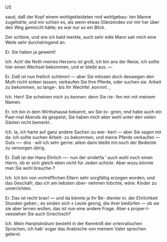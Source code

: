 US

saud, daß der Kopf einem wohlgekleideten nnd wohlgebau-
ten Manne zugehdrte, und mir schien es, als wenn etwas
Glänzendes vor mir her über den Weg gemischt hätte; es
war nur so ein Blick.

Der schbne, und wie ich bald merkte, auch sehr edle Mann
sah mich eine Weile sehr durchdringend an.

Er. Sie haben ja geweint!

Ich. Ach! die Noth meines Herzens ist groß, ich bin
ans der Reise, ich sollte hier einen Wechsel bekommen, und
er bleibt aus. —

Er. Daß ist nun freilich schlimm! — aber Sie mtissen
doch deswegen den Muth nicht sinken lassen; verkaufen Sie
Ihre Pferde, oder suchen sie. Arbeit zu bekommen, so lange-.
bis Ihr Wechfel ,konrnrt. ,

Ich. Herr! Sie scheinen mich zu kennen: denn Sie rie-
fen mir mit meinem Namen.

Er. Ich bin in dem Wirthshause bekannt, wo Sie-lo-
giren, nnd habe auch ein Paar-mal Abends da gespeist, Sie
haben mich aber wohl unter den vielen Gästen nicht bemerkt..

Ich. Ia, ich harte auf ganz andere Sachen zu wer-
ken! — aber Sie sagen mir da: ich sollte suchen Arbeit-
zu bekommen, und meine Pferde verkaufen — Guts —- dns ·
will ich sehr gerne: allein dann bleibt mir.noch der Bediente
zu versorgen übrig.

Er. Daß ist der Hans Ehrlich —- nun der sindet1a ’
auch wohl noch einen Herrn, ob er sich gleich eben nicht für
Jeden schickr. Aber wozu könnte man Sie wohl brauche-?

Ich. Ich bin von vortrefflichen Eltern sehr sorgfältig
erzogen worden; und das Geschäfr, das ich am liebsten über-
nehmen tnbchte, wäre: Kinder zu unrerrichten.

Er. Das ist recht brav! — und da könnte ja Ihr Be-
dienter in. der Ehrlichkeit Stunden geben ; es sinden sich «
Leute genng, die ihrer bedürfen — ob sie sie aber lernen
wollen, das ist nun eine andere Frage. Aber s proper-l-
veesiehen Sie auch Griechisch?

Ich. Mein Hanptstndiunr besteht in der Kenntniß der
orienralischen Sprachen, ich hab’ sogar das Arabische von
meinem Vater sprechen gelernt.

